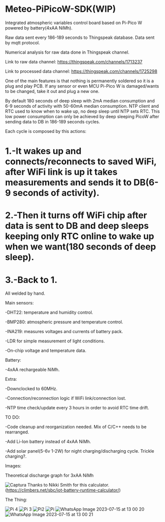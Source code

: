# Meteo-PiPicoW-SDK(WIP)

Integrated atmospheric variables control board based on Pi-Pico W powered by battery(4xAA NiMh).

Raw data sent every 186-189 seconds to Thingspeak database. Data sent by mqtt protocol. 

Numerical analysis for raw data done in Thingspeak channel. 

Link to raw data channel: https://thingspeak.com/channels/1713237

Link to processed data channel: https://thingspeak.com/channels/1725298

One of the main features is that nothing is permanently soldered so it is a plug and play PCB. If any sensor or even MCU Pi-Pico W is damaged/wants to be changed, take it out and plug a new one.

By default 180 seconds of deep sleep with 2mA median consumption and 6-9 seconds of activity with 50-60mA median consumption.
NTP client and RTC used to know when to wake up, no deep sleep until NTP sets RTC.
This low power consumption can only be achieved by deep sleeping PicoW after sending data to DB in 186-189 seconds cycles.

Each cycle is composed by this actions:

# 1.-It wakes up and connects/reconnects to saved WiFi, after WiFi link is up it takes measurements and sends it to DB(6-9 seconds of activity).

# 2.-Then it turns off WiFi chip after data is sent to DB and deep sleeps keeping only RTC online to wake up when we want(180 seconds of deep sleep).

# 3.-Back to 1.

All welded by hand.

Main sensors: 

-DHT22: temperature and humidity control.

-BMP280: atmospheric pressure and temperature control.

-INA219: measures voltages and currents of battery pack.

-LDR for simple measurement of light conditions.

-On-chip voltage and temperature data.

Battery:

-4xAA rechargeable NiMh. 

Extra:

-Downclocked to 60MHz.

-Connection/reconnection logic if WiFi link/connection lost.

-NTP time check/update every 3 hours in order to avoid RTC time drift.

TO DO: 

-Code cleanup and reorganization needed. Mix of C/C++ needs to be rearranged.

-Add Li-Ion battery instead of 4xAA NiMh.

-Add solar panel(5-6v 1-2W) for night charging/discharging cycle. Trickle charging?. 

Images:

Theoretical discharge graph for 3xAA NiMh

![Captura](https://github.com/CHUYRO/Meteo_SDK/assets/85137265/b429642c-bb45-44c7-b327-54acf68ac760)
Thanks to Nikki Smith for this calculator.(https://climbers.net/sbc/iot-battery-runtime-calculator/)

The Thing:

![Pi 4](https://github.com/CHUYRO/Meteo_SDK/assets/85137265/f66621e6-d750-4e6e-84b1-b443fba1624c)
![Pi 3](https://github.com/CHUYRO/Meteo_SDK/assets/85137265/30ce0ac5-c37d-4a64-b2df-85b01f8468f2)
![Pi2](https://github.com/CHUYRO/Meteo_SDK/assets/85137265/3c59c3da-a5ac-4d65-95e9-585052bb4210)
![Pi](https://github.com/CHUYRO/Meteo_SDK/assets/85137265/f0f6f8ed-22c3-4fc1-9740-94d84778d766)
![WhatsApp Image 2023-07-15 at 13 00 20](https://github.com/CHUYRO/Meteo_SDK/assets/85137265/8c3c8f76-9753-4f87-a57f-8ca758995a89)
![WhatsApp Image 2023-07-15 at 13 00 21](https://github.com/CHUYRO/Meteo_SDK/assets/85137265/1f1d1fed-d29e-4889-bd8a-596772bf9d76)
